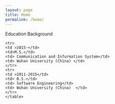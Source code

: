 ```yaml
---
layout: page
title: Home
permalink: /home/
---
```

<p class="STYLE9"><span class="STYLE20">Education Background</span></p>

<p>
	<table id="table" class="STYLE116">

	<tr>   
	<td >2015-</td>
	<td>M.S.</td>
	<td> Communication and Information System</td>
	<td> Wuhan University (China) </td>
	</tr>
	<tr>   
	<td >2011-2015</td>
	<td> B.S.</td>
	<td> Software Engineering</td>
	<td> Wuhan University (China)  </td>
	</tr>
	</table>
</p>
